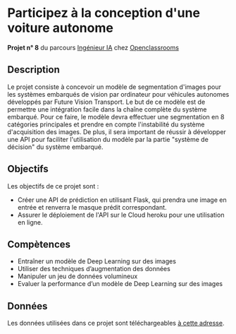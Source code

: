 # Participez à la conception d'une voiture autonome

**Projet n° 8** du parcours [Ingénieur IA](https://openclassrooms.com/fr/paths/188-ingenieur-ia) chez [Openclassrooms](https://openclassrooms.com/fr/)

## Description
Le projet consiste à concevoir un modèle de segmentation d'images pour les systèmes embarqués de vision par ordinateur pour véhicules autonomes développés par Future Vision Transport. Le but de ce modèle est de permettre une intégration facile dans la chaîne complète du système embarqué. Pour ce faire, le modèle devra effectuer une segmentation en 8 catégories principales et prendre en compte l'instabilité du système d'acquisition des images. De plus, il sera important de réussir à développer une API pour faciliter l'utilisation du modèle par la partie "système de décision" du système embarqué.

## Objectifs
 Les objectifs de ce projet sont :

- Créer une API de prédiction en utilisant Flask, qui prendra une image en entrée et renverra le masque prédit correspondant.
- Assurer le déploiement de l'API sur le Cloud heroku pour une utilisation en ligne.

## Compètences
- Entraîner un modèle de Deep Learning sur des images
- Utiliser des techniques d’augmentation des données
- Manipuler un jeu de données volumineux
- Evaluer la performance d’un modèle de Deep Learning sur des images

 ## Données

Les données utilisées dans ce projet sont téléchargeables <a href = https://www.cityscapes-dataset.com/dataset-overview>à cette adresse</a>.